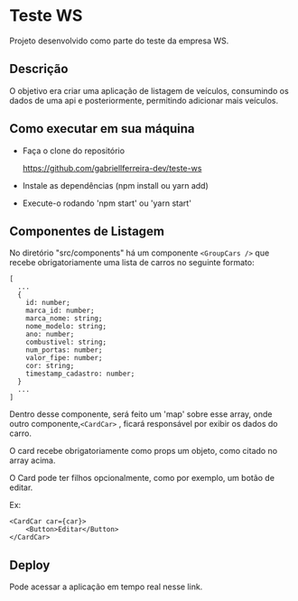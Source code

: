 # Teste WS
  Projeto desenvolvido como parte do teste da empresa WS.

## Descrição
  O objetivo era criar uma aplicação de listagem de veículos, consumindo os dados de uma api e posteriormente, permitindo adicionar mais veículos.

## Como executar em sua máquina
  - Faça o clone do repositório

    https://github.com/gabriellferreira-dev/teste-ws
  - Instale as dependências (npm install ou yarn add)
  - Execute-o rodando 'npm start' ou 'yarn start'

## Componentes de Listagem
No diretório "src/components" há um componente `<GroupCars />` que recebe obrigatoriamente uma lista de carros no seguinte formato:

    [
      ...
      {
        id: number;
        marca_id: number;
        marca_nome: string;
        nome_modelo: string;
        ano: number;
        combustivel: string;
        num_portas: number;
        valor_fipe: number;
        cor: string;
        timestamp_cadastro: number;
      }
      ...
    ]

Dentro desse componente, será feito um 'map' sobre esse array, onde outro componente,`<CardCar>` , ficará responsável por exibir os dados do carro.

O card recebe obrigatoriamente como props um objeto, como citado no array acima.

O Card pode ter filhos opcionalmente, como por exemplo, um botão de editar.

Ex:

    <CardCar car={car}>
        <Button>Editar</Button>
    </CardCar>

## Deploy

  Pode acessar a aplicação em tempo real nesse link.

